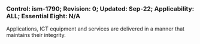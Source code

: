 ### Control: ism-1790; Revision: 0; Updated: Sep-22; Applicability: ALL; Essential Eight: N/A
<p>Applications, ICT equipment and services are delivered in a manner that maintains their integrity.</p>